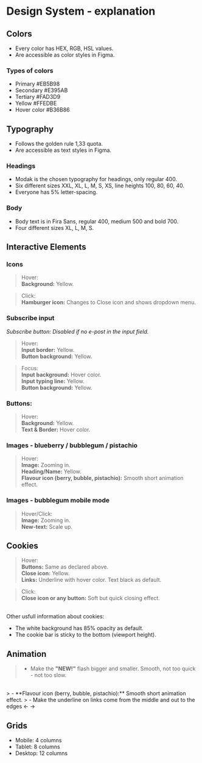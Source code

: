 # Design System - explanation

## Colors

- Every color has HEX, RGB, HSL values.
- Are accessible as color styles in Figma.

### Types of colors

- Primary #EB5B98
- Secondary #E395AB
- Tertiary #FAD3D9
- Yellow #FFEDBE
- Hover color #B36B86

## Typography

- Follows the golden rule 1,33 quota.
- Are accessible as text styles in Figma.

### Headings

- Modak is the chosen typography for headings, only regular 400.
- Six different sizes XXL, XL, L, M, S, XS, line heights 100, 80, 60, 40.
- Everyone has 5% letter-spacing.

### Body

- Body text is in Fira Sans, regular 400, medium 500 and bold 700. 
- Four different sizes XL, L, M, S.

## Interactive Elements

### Icons

> Hover:
<br>**Background:** Yellow. 

> Click: 
<br>**Hamburger icon:** Changes to Close icon and shows dropdown menu.
 

### Subscribe input
*Subscribe button: Disabled if no e-post in the input field.*

> Hover:
<br>**Input border:** Yellow.
<br>**Button background:** Yellow.

> Focus: 
<br>**Input background:** Hover color.
<br>**Input typing line:** Yellow.
<br>**Button background:** Yellow.

### Buttons:

> Hover:
<br>**Background:** Yellow.
<br>**Text & Border:** Hover color.

### Images - blueberry / bubblegum / pistachio

> Hover: 
<br>**Image:** Zooming in. 
<br>**Heading/Name:** Yellow.
<br>**Flavour icon (berry, bubble, pistachio):** Smooth short animation effect.

### Images - bubblegum mobile mode

> Hover/Click: 
<br>**Image:** Zooming in.
<br>**New-text:** Scale up.

## Cookies
 > Hover: 
 <br>**Buttons:** Same as declared above.
 <br>**Close icon:** Yellow. 
 <br>**Links:** Underline with hover color. Text black as default.

> Click: 
 <br>**Close icon or any button:** Soft but quick closing effect. 
 
 <br> Other usfull information about cookies: 
- The white background has 85% opacity as default. 
- The cookie bar is sticky to the bottom (viewport height). 

## Animation 
> - Make the **"NEW!"** flash bigger and smaller. Smooth, not too quick - not too slow. 
<br>
> - **Flavour icon (berry, bubble, pistachio):** Smooth short animation effect.
> - Make the underline on links come from the middle and out to the edges  <- ->


## Grids

- Mobile: 4 columns
- Tablet: 8 columns
- Desktop: 12 columns


